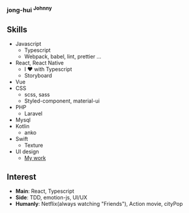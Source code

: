 ### jong-hui <sup>Johnny</sup>

<!--
**jong-hui/jong-hui** is a ✨ _special_ ✨ repository because its `README.md` (this file) appears on your GitHub profile.

Here are some ideas to get you started:

- 🔭 I’m currently working on ...
- 🌱 I’m currently learning ...
- 👯 I’m looking to collaborate on ...
- 🤔 I’m looking for help with ...
- 💬 Ask me about ...
- 📫 How to reach me: ...
- 😄 Pronouns: ...
- ⚡ Fun fact: ...
-->

## Skills
- Javascript
  - Typescript
  - Webpack, babel, lint, prettier ...
- React, React Native
  - I ❤️ with Typescript
  - Storyboard
- Vue
- CSS
  - scss, sass
  - Styled-component, material-ui
- PHP
  - Laravel
- Mysql
- Kotlin
  - anko
- Swift
  - Texture
- UI design
  - [My work](https://www.pinterest.co.kr/lIlllIIIIlIllI/portfolio/)
  
## Interest

- **Main**: React, Typescript
- **Side**: TDD, emotion-js, UI/UX
- **Humanly**: Netflix(always watching "Friends"), Action movie, cityPop
